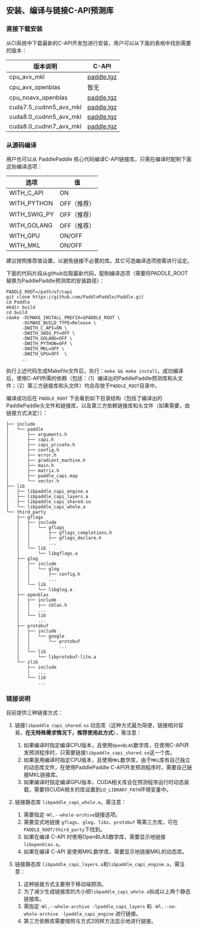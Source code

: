 ## 安装、编译与链接C-API预测库

### 直接下载安装

从CI系统中下载最新的C-API开发包进行安装，用户可以从下面的表格中找到需要的版本：

<table>
<thead>
<tr>
<th>版本说明</th>
<th>C-API</th>
</tr>
</thead>
<tbody>
<tr>
<td>cpu_avx_mkl</td>
<td><a href="https://guest:@paddleci.ngrok.io/repository/download/Manylinux1_CpuAvxCp27cp27mu/.lastSuccessful/paddle.tgz" rel="nofollow">paddle.tgz</a></td>
</tr>
<tr>
<td>cpu_avx_openblas</td>
<td>暂无</td>
</tr>
<tr>
<td>cpu_noavx_openblas</td>
<td><a href="https://guest:@paddleci.ngrok.io/repository/download/Manylinux1_CpuNoavxOpenblas/.lastSuccessful/paddle.tgz" rel="nofollow">paddle.tgz</a></td>
</tr>
<tr>
<td>cuda7.5_cudnn5_avx_mkl</td>
<td><a href="https://guest:@paddleci.ngrok.io/repository/download/Manylinux1_Cuda75cudnn5cp27cp27mu/.lastSuccessful/paddle.tgz" rel="nofollow">paddle.tgz</a></td>
</tr>
<tr>
<td>cuda8.0_cudnn5_avx_mkl</td>
<td><a href="https://guest:@paddleci.ngrok.io/repository/download/Manylinux1_Cuda80cudnn5cp27cp27mu/.lastSuccessful/paddle.tgz" rel="nofollow">paddle.tgz</a></td>
</tr>
<tr>
<td>cuda8.0_cudnn7_avx_mkl</td>
<td><a href="https://guest:@paddleci.ngrok.io/repository/download/Manylinux1_Cuda8cudnn7cp27cp27mu/.lastSuccessful/paddle.tgz" rel="nofollow">paddle.tgz</a></td>
</tr></tbody></table>

### 从源码编译

用户也可以从 PaddlePaddle 核心代码编译C-API链接库，只需在编译时配制下面这些编译选项：

<table>
<thead>
<tr>
<th>选项</th>
<th>值</th>
</tr>
</thead>
<tbody>
<tr>
<td>WITH_C_API</td>
<td>ON</td>
</tr>
<tr>
<td>WITH_PYTHON</td>
<td>OFF（推荐）</td>
</tr>
<tr>
<td>WITH_SWIG_PY</td>
<td>OFF（推荐）</td>
</tr>
<tr>
<td>WITH_GOLANG</td>
<td>OFF（推荐）</td>
</tr>
<tr>
<td>WITH_GPU</td>
<td>ON/OFF</td>
</tr>
<tr>
<td>WITH_MKL</td>
<td>ON/OFF</td>
</tr></tbody></table>

建议按照推荐值设置，以避免链接不必要的库。其它可选编译选项按需进行设定。

下面的代码片段从github拉取最新代码，配制编译选项（需要将PADDLE_ROOT替换为PaddlePaddle预测库的安装路径）：

```shell
PADDLE_ROOT=/path/of/capi
git clone https://github.com/PaddlePaddle/Paddle.git
cd Paddle
mkdir build
cd build
cmake -DCMAKE_INSTALL_PREFIX=$PADDLE_ROOT \
      -DCMAKE_BUILD_TYPE=Release \
      -DWITH_C_API=ON \
      -DWITH_SWIG_PY=OFF \
      -DWITH_GOLANG=OFF \
      -DWITH_PYTHON=OFF \
      -DWITH_MKL=OFF \
      -DWITH_GPU=OFF  \
      ..
```

执行上述代码生成Makefile文件后，执行：`make && make install`。成功编译后，使用C-API所需的依赖（包括：（1）编译出的PaddlePaddle预测库和头文件；（2）第三方链接库和头文件）均会存放于`PADDLE_ROOT`目录中。

编译成功后在 `PADDLE_ROOT` 下会看到如下目录结构（包括了编译出的PaddlePaddle头文件和链接库，以及第三方依赖链接库和头文件（如果需要，由链接方式决定））：

```text
├── include
│   └── paddle
│       ├── arguments.h
│       ├── capi.h
│       ├── capi_private.h
│       ├── config.h
│       ├── error.h
│       ├── gradient_machine.h
│       ├── main.h
│       ├── matrix.h
│       ├── paddle_capi.map
│       └── vector.h
├── lib
│   ├── libpaddle_capi_engine.a
│   ├── libpaddle_capi_layers.a
│   ├── libpaddle_capi_shared.so
│   └── libpaddle_capi_whole.a
└── third_party
    ├── gflags
    │   ├── include
    │   │   └── gflags
    │   │       ├── gflags_completions.h
    │   │       ├── gflags_declare.h
    │   │       ...
    │   └── lib
    │       └── libgflags.a
    ├── glog
    │   ├── include
    │   │   └── glog
    │   │       ├── config.h
    │   │       ...
    │   └── lib
    │       └── libglog.a
    ├── openblas
    │   ├── include
    │   │   ├── cblas.h
    │   │   ...
    │   └── lib
    │       ...
    ├── protobuf
    │   ├── include
    │   │   └── google
    │   │       └── protobuf
    │   │           ...
    │   └── lib
    │       └── libprotobuf-lite.a
    └── zlib
        ├── include
        │   ...
        └── lib
            ...

```

### 链接说明

目前提供三种链接方式：

1. 链接`libpaddle_capi_shared.so` 动态库（这种方式最为简便，链接相对容易，**在无特殊需求情况下，推荐使用此方式**），需注意：
    1. 如果编译时指定编译CPU版本，且使用`OpenBLAS`数学库，在使用C-API开发预测程序时，只需要链接`libpaddle_capi_shared.so`这一个库。
    1. 如果是用编译时指定CPU版本，且使用`MKL`数学库，由于`MKL`库有自己独立的动态库文件，在使用PaddlePaddle C-API开发预测程序时，需要自己链接MKL链接库。
    1. 如果编译时指定编译GPU版本，CUDA相关库会在预测程序运行时动态装载，需要将CUDA相关的库设置到`LD_LIBRARY_PATH`环境变量中。

2. 链接静态库 `libpaddle_capi_whole.a`，需注意：
    1. 需要指定`-Wl,--whole-archive`链接选项。
    1. 需要显式地链接 `gflags`、`glog`、`libz`、`protobuf` 等第三方库，可在`PADDLE_ROOT/third_party`下找到。
    1. 如果在编译 C-API 时使用OpenBLAS数学库，需要显示地链接`libopenblas.a`。
    1. 如果在编译 C-API 是使用MKL数学库，需要显示地链接MKL的动态库。

3. 链接静态库 `libpaddle_capi_layers.a`和`libpaddle_capi_engine.a`，需注意：
    1. 这种链接方式主要用于移动端预测。
    1. 为了减少生成链接库的大小把`libpaddle_capi_whole.a`拆成以上两个静态链接库。
    1. 需指定`-Wl,--whole-archive -lpaddle_capi_layers` 和 `-Wl,--no-whole-archive -lpaddle_capi_engine` 进行链接。
    1. 第三方依赖库需要按照与方式2同样方法显示地进行链接。
